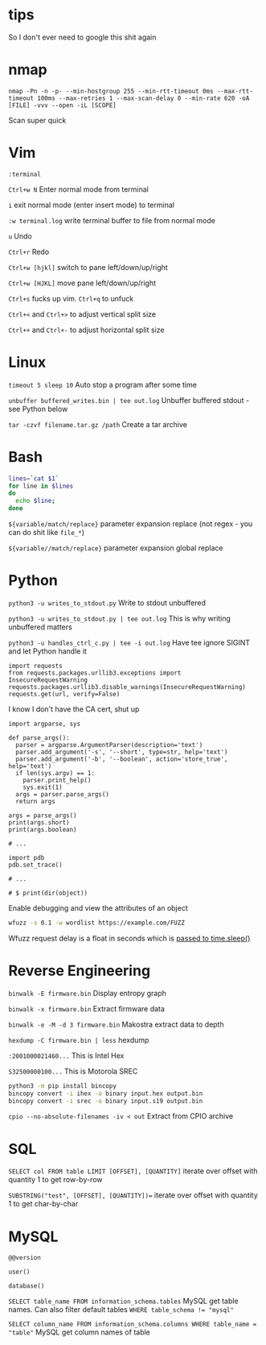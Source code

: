 # tips
So I don't ever need to google this shit again

# nmap

`nmap -Pn -n -p- --min-hostgroup 255 --min-rtt-timeout 0ms --max-rtt-timeout 100ms --max-retries 1 --max-scan-delay 0 --min-rate 620 -oA [FILE] -vvv --open -iL [SCOPE]`

Scan super quick

# Vim

`:terminal`

`Ctrl+w N` Enter normal mode from terminal

`i` exit normal mode (enter insert mode) to terminal

`:w terminal.log` write terminal buffer to file from normal mode

`u` Undo

`Ctrl+r` Redo

`Ctrl+w [hjkl]` switch to pane left/down/up/right

`Ctrl+w [HJKL]` move pane left/down/up/right

`Ctrl+s` fucks up vim. `Ctrl+q` to unfuck

`Ctrl+<` and `Ctrl+>` to adjust vertical split size

`Ctrl++` and `Ctrl+-` to adjust horizontal split size

# Linux

`timeout 5 sleep 10` Auto stop a program after some time

`unbuffer buffered_writes.bin | tee out.log` Unbuffer buffered stdout - see Python below

`tar -czvf filename.tar.gz /path` Create a tar archive

# Bash

```bash
lines=`cat $1`
for line in $lines
do
  echo $line;
done
```

`${variable/match/replace}` parameter expansion replace (not regex - you can do shit like `file_*`)

`${variable//match/replace}` parameter expansion global replace

# Python

`python3 -u writes_to_stdout.py` Write to stdout unbuffered

`python3 -u writes_to_stdout.py | tee out.log` This is why writing unbuffered matters

`python3 -u handles_ctrl_c.py | tee -i out.log` Have tee ignore SIGINT and let Python handle it

```python3
import requests
from requests.packages.urllib3.exceptions import InsecureRequestWarning
requests.packages.urllib3.disable_warnings(InsecureRequestWarning)
requests.get(url, verify=False)
```
I know I don't have the CA cert, shut up

```python3
import argparse, sys

def parse_args():
  parser = argparse.ArgumentParser(description='text')
  parser.add_argument('-s', '--short', type=str, help='text')
  parser.add_argument('-b', '--boolean', action='store_true', help='text')
  if len(sys.argv) == 1:
    parser.print_help()
    sys.exit(1)
  args = parser.parse_args()
  return args

args = parse_args()
print(args.short)
print(args.boolean)
```

```python3
# ...

import pdb
pdb.set_trace()

# ... 

# $ print(dir(object))
```

Enable debugging and view the attributes of an object

```bash
wfuzz -s 0.1 -w wordlist https://example.com/FUZZ
```

Wfuzz request delay is a float in seconds which is [passed to time.sleep()](https://github.com/xmendez/wfuzz/blob/1b695ee9a87d66a7d7bf6cae70d60a33fae51541/src/wfuzz/fuzzqueues.py#L47)

# Reverse Engineering

`binwalk -E firmware.bin` Display entropy graph

`binwalk -x firmware.bin` Extract firmware data

`binwalk -e -M -d 3 firmware.bin` Makostra extract data to depth

`hexdump -C firmware.bin | less` hexdump

`:2001000021460...` This is Intel Hex

`S32500000100...` This is Motorola SREC

```bash
python3 -m pip install bincopy
bincopy convert -i ihex -o binary input.hex output.bin
bincopy convert -i srec -o binary input.s19 output.bin
```

`cpio --no-absolute-filenames -iv < out` Extract from CPIO archive

# SQL

`SELECT col FROM table LIMIT [OFFSET], [QUANTITY]` iterate over offset with quantity 1 to get row-by-row

`SUBSTRING("test", [OFFSET], [QUANTITY])=` iterate over offset with quantity 1 to get char-by-char

# MySQL

`@@version`

`user()`

`database()`

`SELECT table_name FROM information_schema.tables` MySQL get table names. Can also filter default tables `WHERE table_schema != "mysql"`

`SELECT column_name FROM information_schema.columns WHERE table_name = "table"` MySQL get column names of table
